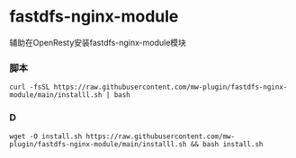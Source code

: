 # fastdfs-nginx-module

辅助在OpenResty安装fastdfs-nginx-module模块

### 脚本
```
curl -fsSL https://raw.githubusercontent.com/mw-plugin/fastdfs-nginx-module/main/installl.sh | bash
```

### D

```
wget -O install.sh https://raw.githubusercontent.com/mw-plugin/fastdfs-nginx-module/main/installl.sh && bash install.sh
```
